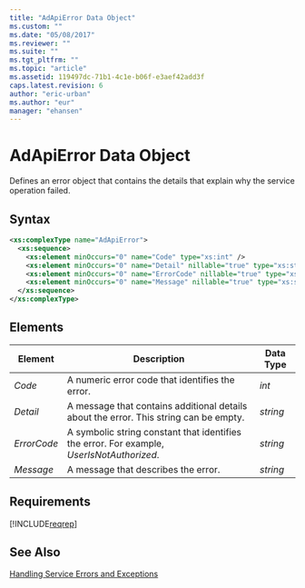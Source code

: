 ```yaml
---
title: "AdApiError Data Object"
ms.custom: ""
ms.date: "05/08/2017"
ms.reviewer: ""
ms.suite: ""
ms.tgt_pltfrm: ""
ms.topic: "article"
ms.assetid: 119497dc-71b1-4c1e-b06f-e3aef42add3f
caps.latest.revision: 6
author: "eric-urban"
ms.author: "eur"
manager: "ehansen"
---
```

# AdApiError Data Object
Defines an error object that contains the details that explain why the service operation failed.

## Syntax

```xml
<xs:complexType name="AdApiError">
  <xs:sequence>
    <xs:element minOccurs="0" name="Code" type="xs:int" />
    <xs:element minOccurs="0" name="Detail" nillable="true" type="xs:string" />
    <xs:element minOccurs="0" name="ErrorCode" nillable="true" type="xs:string" />
    <xs:element minOccurs="0" name="Message" nillable="true" type="xs:string" />
  </xs:sequence>
</xs:complexType>
```

## <a name="Elements"></a>Elements

|Element|Description|Data Type|
|-----------|---------------|-------------|
|*Code*|A numeric error code that identifies the error.|*int*|
|*Detail*|A message that contains additional details about the error. This string can be empty.|*string*|
|*ErrorCode*|A symbolic string constant that identifies the error. For example, *UserIsNotAuthorized*.|*string*|
|*Message*|A message that describes the error.|*string*|

## Requirements
[!INCLUDE[reqrep](../reporting-api/includes/reqrep.md)]
## See Also
[Handling Service Errors and Exceptions](https://msdn.microsoft.com/library/bing-ads-error-handling-guide.aspx)


